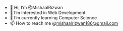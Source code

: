 - 👋 Hi, I’m @MishaalRizwan
- 👀 I’m interested in Web Development
- 🌱 I’m currently learning Computer Science
- 📫 How to reach me @mishaalrizwan186@gmail.com

<!---
MishaalRizwan/MishaalRizwan is a ✨ special ✨ repository because its `README.md` (this file) appears on your GitHub profile.
You can click the Preview link to take a look at your changes.
--->

